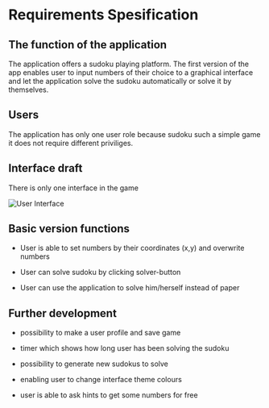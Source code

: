 # Requirements Spesification

## The function of the application

The application offers a sudoku playing platform. The first version of the app enables user to input numbers of their choice to a graphical interface and 
let the application solve the sudoku automatically or solve it by themselves.

## Users 

The application has only one user role because sudoku such a simple game it does not require different priviliges.

## Interface draft

There is only one interface in the game

![User Interface](https://raw.githubusercontent.com/Latelaukki/ot-harjoitustyo/master/Documentation/images/r-1.png)

## Basic version functions

* User is able to set numbers by their coordinates (x,y) and overwrite numbers

* User can solve sudoku by clicking solver-button

* User can use the application to solve him/herself instead of paper

## Further development

* possibility to make a user profile and save game

* timer which shows how long user has been solving the sudoku

* possibility to generate new sudokus to solve

* enabling user to change interface theme colours

* user is able to ask hints to get some numbers for free




 
